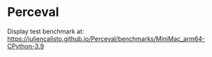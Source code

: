 # Perceval

Display test benchmark at:
https://juliencalisto.github.io/Perceval/benchmarks/MiniMac_arm64-CPython-3.9
